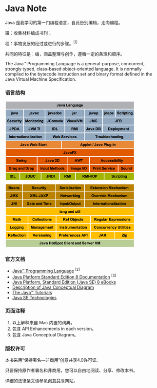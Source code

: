 # Java Note

Java 是我学习的第一门编程语言，自此告别编辑，走向编程。

辑：收集材料编成书刊；

程：事物发展的经过或进行的步骤。<sup>[1]</sup>

共同的特征是：编，涵盖整理与创作，遵循一定的条理和顺序。

The Java™ Programming Language is a general-purpose, concurrent, strongly typed, class-based object-oriented language. It is normally compiled to the bytecode instruction set and binary format defined in the Java Virtual Machine Specification.

### 语言结构

[![cover](assets/img/doc/java/Java-Conceptual-Diagram-s.png)](/assets/img/doc/java/Java-Conceptual-Diagram.png)


### 官方文档

* [Java™ Programming Language](http://docs.oracle.com/javase/8/docs/technotes/guides/language/index.html) <sup>[2]</sup>
* [Java Platform Standard Edition 8 Documentation](http://docs.oracle.com/javase/8/docs/index.html) <sup>[3]</sup>
* [Java Platform, Standard Edition (Java SE) 8 eBooks](http://docs.oracle.com/javase/8/javase-books.htm)
* [Description of Java Conceptual Diagram](http://docs.oracle.com/javase/8/docs/technotes/guides/desc_jdk_structure.html)
* [The Java™ Tutorials](http://docs.oracle.com/javase/tutorial/index.html)
* [Java SE Technologies](http://www.oracle.com/technetwork/java/javase/tech/index.htm)



### 页面注释

1. 以上解释来自 Mac 内置的词典。
2. 包含 API Enhancements in each version。
3. 包含 Java Conceptual Diagram。



### 版权许可

本书采用“保持署名—非商用”创意共享4.0许可证。

只要保持原作者署名和非商用，您可以自由地阅读、分享、修改本书。

详细的法律条文请参见[创意共享](http://creativecommons.org/licenses/by-nc/4.0/)网站。
